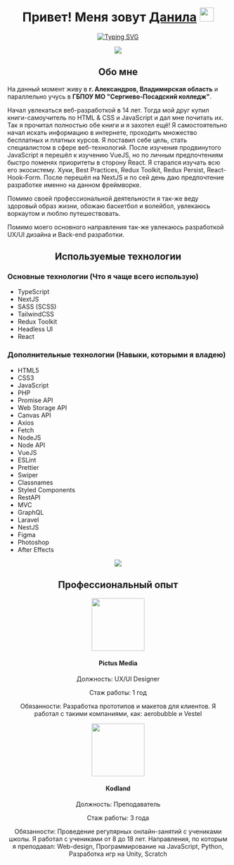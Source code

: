<h1 align="center">Привет! Меня зовут <a href="https://vk.com/shotmeow" target="_blank">Данила</a> 
<img src="https://github.com/blackcater/blackcater/raw/main/images/Hi.gif" height="32"/></h1>
<p align="center"><a href="https://git.io/typing-svg"><img src="https://readme-typing-svg.herokuapp.com?font=Fira+Code&pause=1000&color=2C7FF7&center=true&vCenter=true&width=435&lines=UX%2FUI+Designer;Front-end+Developer;Back-end+Developer;Web+Technologies+Techer;Independent+specialist" alt="Typing SVG" /></a></p>
<div align="center">
  <img src="https://github-readme-stats.vercel.app/api?username=shotmeow">
</div>

<h2 align="center">Обо мне</h2>
<p>
  На данный момент живу в <strong>г. Александров, Владимирская область</strong> и параллельно учусь в <strong>ГБПОУ МО "Сергиево-Посадский колледж"</strong>.
</p>
<p>
  Начал увлекаться веб-разработкой в 14 лет. Тогда мой друг купил книги-самоучитель по HTML & CSS и JavaScript и дал мне почитать их. Так я прочитал полностью обе книги и я захотел ещё! Я самостоятельно начал искать информацию в интернете, проходить множество бесплатных и платных курсов. Я поставил себе цель, стать специалистом в сфере веб-технологий. После изучения продвинутого JavaScript я перешёл к изучению VueJS, но по личным предпочтениям быстро поменях приоритеты в сторону React. Я старался изучать всю его экосистему. Хуки, Best Practices, Redux Toolkit, Redux Persist, React-Hook-Form. После перешёл на NextJS и по сей день даю предпочтение разработке именно на данном фреймворке.
</p>

<p>
  Помимо своей профессиональной деятельности я так-же веду здоровый образ жизни, обожаю баскетбол и волейбол, увлекаюсь воркаутом и люблю путешествовать.
</p>

<p>Помимо моего основного направления так-же увлекаюсь разработкой UX/UI дизайна и Back-end разработки.</p>

<h2 align="center">Используемые технологии</h2>
<h3>Основные технологии (Что я чаще всего использую)</h3>
<ul>
  <li>TypeScript</li>
  <li>NextJS</li>
  <li>SASS (SCSS)</li>
  <li>TailwindCSS</li>
  <li>Redux Toolkit</li>
  <li>Headless UI</li>
  <li>React</li>
</ul>
<h3>Дополнительные технологии (Навыки, которыми я владею)</h3>
<ul>
  <li>HTML5</li>
  <li>CSS3</li>
  <li>JavaScript</li>
  <li>PHP</li>
  <li>Promise API</li>
  <li>Web Storage API</li>
  <li>Canvas API</li>
  <li>Axios</li>
  <li>Fetch</li>
  <li>NodeJS</li>
  <li>Node API</li>
  <li>VueJS</li>
  <li>ESLint</li>
  <li>Prettier</li>
  <li>Swiper</li>
  <li>Classnames</li>
  <li>Styled Components</li>
  <li>RestAPI</li>
  <li>MVC</li>
  <li>GraphQL</li>
  <li>Laravel</li>
  <li>NestJS</li>
  <li>Figma</li>
  <li>Photoshop</li>
  <li>After Effects</li>
</ul>
<div align="center"><img src="https://github-readme-stats.vercel.app/api/top-langs/?username=shotmeow&layout=compact"></div>

<h2 align="center">Профессиональный опыт</h2>

  <div>
    <div align="center">
      <img width="120px" height="120px" src="https://sun9-80.userapi.com/impf/c858424/v858424347/aa826/2WX_OspnJAE.jpg?size=2000x2000&quality=96&sign=8c523a8d81c177a9e04b347468d8fdd0&type=album" >
      <h4>Pictus Media</h4>
      <p>Должность: UX/UI Designer</p>
      <p>Стаж работы: 1 год</p>
      <p>Обязанности: Разработка прототипов и макетов для клиентов. Я работал с такими компаниями, как: aerobubble и Vestel</p>
    </div>
  
  <div align="center">
      <img width="120px" height="120px" src="https://i.otzovik.com/objects/b/1540000/1532038.png" >
      <h4>Kodland</h4>
      <p>Должность: Преподаватель</p>
      <p>Стаж работы: 3 года</p>
      <p>Обязанности: Проведение регулярных онлайн-занятий с учениками школы. Я работал с учениками от 8 до 18 лет. 
        Направления, по которым я преподавал: Web-design, Программирование на JavaScript, Python, Разработка игр на Unity, Scratch</p>
    </div>
  </div>
